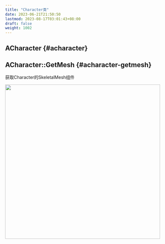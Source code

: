 ```yaml
---
title: "Character类"
date: 2023-06-21T21:50:50
lastmod: 2023-08-17T03:01:43+08:00
draft: false
weight: 1002
---
```


## ACharacter {#acharacter}


## ACharacter::GetMesh {#acharacter-getmesh}

获取Character的SkeletalMesh组件 <br/>

<img src="/pic/专题/在可变换组件上挂载Actor/ACharacter-GetMesh.png" width="500" /> <br/>       <br/>

